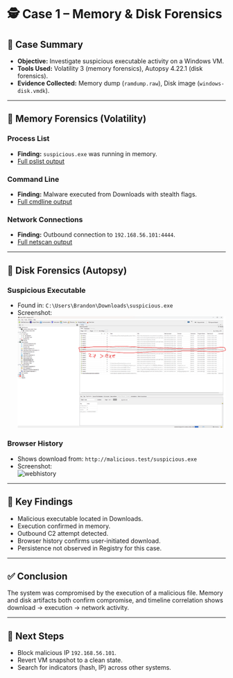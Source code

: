 # 🕵️ Case 1 – Memory & Disk Forensics

## 📌 Case Summary
- **Objective:** Investigate suspicious executable activity on a Windows VM.  
- **Tools Used:** Volatility 3 (memory forensics), Autopsy 4.22.1 (disk forensics).  
- **Evidence Collected:** Memory dump (`ramdump.raw`), Disk image (`windows-disk.vmdk`).  

---

## 🧠 Memory Forensics (Volatility)

### Process List
- **Finding:** `suspicious.exe` was running in memory.  
- [Full pslist output](./evidence/pslist_output.txt)

### Command Line
- **Finding:** Malware executed from Downloads with stealth flags.  
- [Full cmdline output](./evidence/cmdline_output.txt)

### Network Connections
- **Finding:** Outbound connection to `192.168.56.101:4444`.  
- [Full netscan output](./evidence/netscan_output.txt)

---

## 💾 Disk Forensics (Autopsy)

### Suspicious Executable
- Found in: `C:\Users\Brandon\Downloads\suspicious.exe`  
- Screenshot:  
  ![exefile.png](./evidence/images/exefile.png)

### Browser History
- Shows download from: `http://malicious.test/suspicious.exe`  
- Screenshot:  
  ![webhistory](./images/webhistory.png)

---

## 🔎 Key Findings
- Malicious executable located in Downloads.  
- Execution confirmed in memory.  
- Outbound C2 attempt detected.  
- Browser history confirms user-initiated download.  
- Persistence not observed in Registry for this case.  

---

## ✅ Conclusion
The system was compromised by the execution of a malicious file. Memory and disk artifacts both confirm compromise, and timeline correlation shows download → execution → network activity.  

---

## 🚀 Next Steps
- Block malicious IP `192.168.56.101`.  
- Revert VM snapshot to a clean state.  
- Search for indicators (hash, IP) across other systems.  
